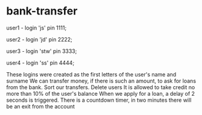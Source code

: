 # bank-transfer
user1 - login 'js' pin 1111;

user2 - login 'jd' pin 2222; 

user3 - login 'stw' pin 3333; 

user4 - login 'ss' pin 4444;

These logins were created as the first letters of the user's name and surname We can transfer money, if there is such an amount, 
to ask for loans from the bank.
Sort our transfers. Delete users
It is allowed to take credit no more than 10% of the user's balance
When we apply for a loan, a delay of 2 seconds is triggered.
There is a countdown timer, in two minutes there will be an exit from the account
